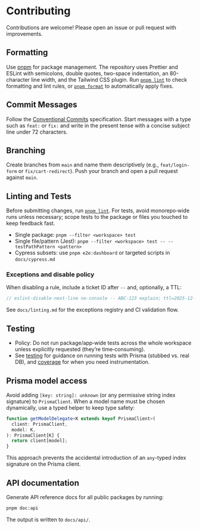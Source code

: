 # Contributing

Contributions are welcome! Please open an issue or pull request with improvements.

## Formatting

Use [pnpm](https://pnpm.io) for package management. The repository uses Prettier and ESLint with semicolons, double quotes, two-space indentation, an 80-character line width, and the Tailwind CSS plugin. Run [`pnpm lint`](../package.json#L24) to check formatting and lint rules, or [`pnpm format`](../package.json#L37) to automatically apply fixes.

## Commit Messages

Follow the [Conventional Commits](https://www.conventionalcommits.org/) specification. Start messages with a type such as `feat:` or `fix:` and write in the present tense with a concise subject line under 72 characters.

## Branching

Create branches from `main` and name them descriptively (e.g., `feat/login-form` or `fix/cart-redirect`). Push your branch and open a pull request against `main`.

## Linting and Tests

Before submitting changes, run [`pnpm lint`](../package.json#L24). For tests, avoid monorepo‑wide runs unless necessary; scope tests to the package or files you touched to keep feedback fast.

- Single package: `pnpm --filter <workspace> test`
- Single file/pattern (Jest): `pnpm --filter <workspace> test -- --testPathPattern <pattern>`
- Cypress subsets: use `pnpm e2e:dashboard` or targeted scripts in `docs/cypress.md`

### Exceptions and disable policy

When disabling a rule, include a ticket ID after `--` and, optionally, a TTL:

```ts
// eslint-disable-next-line no-console -- ABC-123 explain; ttl=2025-12-31
```

See `docs/linting.md` for the exceptions registry and CI validation flow.

## Testing

- Policy: Do not run package/app‑wide tests across the whole workspace unless explicitly requested (they’re time‑consuming).
- See [testing](../__tests__/docs/testing.md) for guidance on running tests with Prisma (stubbed vs. real DB), and [coverage](./coverage.md) for when you need instrumentation.

## Prisma model access

Avoid adding `[key: string]: unknown` (or any permissive string index
signature) to `PrismaClient`. When a model name must be chosen dynamically,
use a typed helper to keep type safety:

```ts
function getModelDelegate<K extends keyof PrismaClient>(
  client: PrismaClient,
  model: K,
): PrismaClient[K] {
  return client[model];
}
```

This approach prevents the accidental introduction of an `any`-typed index
signature on the Prisma client.

## API documentation

Generate API reference docs for all public packages by running:

```bash
pnpm doc:api
```

The output is written to `docs/api/`.
